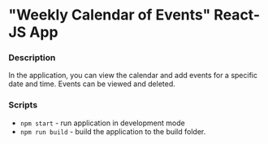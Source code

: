 # "Weekly Calendar of Events" React-JS App
### Description</h3>
In the application, you can view the calendar and add events for a specific date and time. Events can be viewed and deleted.

### Scripts
- `npm start` - run application in development mode
- `npm run build` - build the application to the build folder.
